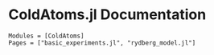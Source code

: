 # ColdAtoms.jl Documentation

```@autodocs
Modules = [ColdAtoms]
Pages = ["basic_experiments.jl", "rydberg_model.jl"]
```